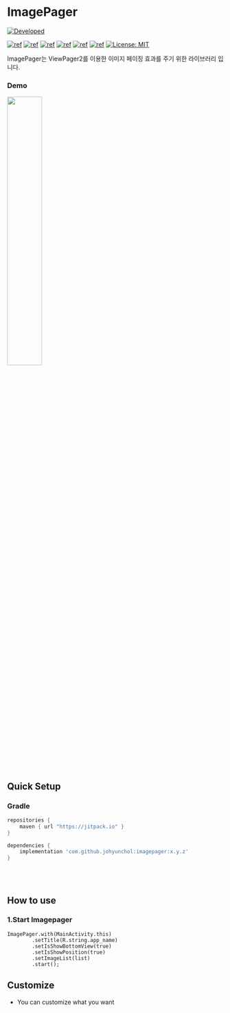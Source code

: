 # ImagePager

[![Developed](https://img.shields.io/badge/Developed-JoHyunChol-green.svg?style=flat)](https://android-arsenal.com/details/1/7697)

[![ref](https://img.shields.io/static/v1.svg?label=AndroidStudio&message=4.0&color=blueviolet)](https://developer.android.com/studio) [![ref](https://img.shields.io/badge/platform-android-lightgrey.svg)](https://developer.android.com/) [![ref](https://img.shields.io/badge/Kotlin-1.3.72-orange.svg)](https://kotlinlang.org/) [![ref](https://img.shields.io/badge/gradle--wrapper-gradle--6.1.1--all-yellowgreen.svg)](https://gradle.org/) [![ref](https://img.shields.io/badge/gradle-4.0.0-blue.svg)](https://gradle.org/) [![ref](https://travis-ci.org/perelandrax/ReactorKit.svg?branch=master)](https://travis-ci.org/johyunchol/ImagePager) [![License: MIT](https://img.shields.io/badge/License-MIT-yellow.svg)](https://opensource.org/licenses/MIT)

ImagePager는 ViewPager2를 이용한 이미지 페이징 효과를 주기 위한 라이브러리 입니다.

### Demo

<img src="https://github.com/johyunchol/ImagePager/blob/master/assets/sample_video_01.gif?raw=true" width="40%">


## Quick Setup

###  Gradle

```gradle
repositories {
    maven { url "https://jitpack.io" }
}

dependencies {
    implementation 'com.github.johyunchol:imagepager:x.y.z'
}

```

</br></br>

## How to use

### 1.Start Imagepager


```
ImagePager.with(MainActivity.this)
        .setTitle(R.string.app_name)
        .setIsShowBottomView(true)
        .setIsShowPosition(true)
        .setImageList(list)
        .start();
```

## Customize

- You can customize what you want

